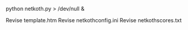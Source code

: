 python netkoth.py > /dev/null &

Revise template.htm
Revise netkothconfig.ini
Revise netkothscores.txt